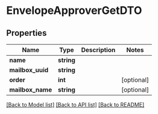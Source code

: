 # EnvelopeApproverGetDTO

## Properties
Name | Type | Description | Notes
------------ | ------------- | ------------- | -------------
**name** | **string** |  | 
**mailbox_uuid** | **string** |  | 
**order** | **int** |  | [optional] 
**mailbox_name** | **string** |  | [optional] 

[[Back to Model list]](../../README.md#documentation-for-models) [[Back to API list]](../../README.md#documentation-for-api-endpoints) [[Back to README]](../../README.md)

